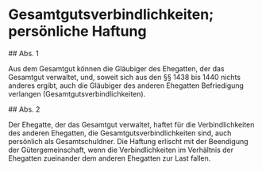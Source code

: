 # Gesamtgutsverbindlichkeiten; persönliche Haftung



\#\# Abs. 1

 Aus dem Gesamtgut können die Gläubiger des Ehegatten, der das Gesamtgut verwaltet, und, soweit sich aus den §§ 1438 bis 1440 nichts anderes ergibt, auch die Gläubiger des anderen Ehegatten Befriedigung verlangen (Gesamtgutsverbindlichkeiten).

\#\# Abs. 2

 Der Ehegatte, der das Gesamtgut verwaltet, haftet für die Verbindlichkeiten des anderen Ehegatten, die Gesamtgutsverbindlichkeiten sind, auch persönlich als Gesamtschuldner. Die Haftung erlischt mit der Beendigung der Gütergemeinschaft, wenn die Verbindlichkeiten im Verhältnis der Ehegatten zueinander dem anderen Ehegatten zur Last fallen. 

